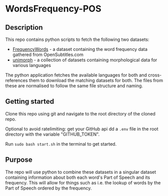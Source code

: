 # WordsFrequency-POS

## Description

This repo contains python scripts to fetch the following two datasets:

-   [FrequencyWords](https://github.com/hermitdave/FrequencyWords) - a dataset containing the word frequency data gathered from OpenSubtitles.com
-   [unimorph](https://github.com/unimorph/unimorph) - a collection of datasets containing morphological data for various languages

The python application fetches the available languages for both and cross-references them to download the matching datasets for both. The files from these are normalised to follow the same file structure and naming.

## Getting started

Clone this repo using git and navigate to the root directory of the cloned repo.

Optional to avoid ratelimiting: get your GitHub api dd a `.env` file in the root directory with the variable "GITHUB_TOKEN".

Run `sudo bash start.sh` in the terminal to get started.

## Purpose

The repo will use python to combine these datasets in a singular dataset containing information about both each word's Part of Speech and its frequency. This will allow for things such as i.e. the lookup of words by the Part of Speech ordered by the frequency.
